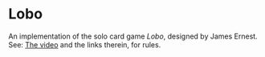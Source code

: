# Lobo

An implementation of the solo card game *Lobo*, designed by James Ernest.
See: [The video](https://www.youtube.com/watch?v=VujE1WR_Q8k) and the links therein, for rules.
